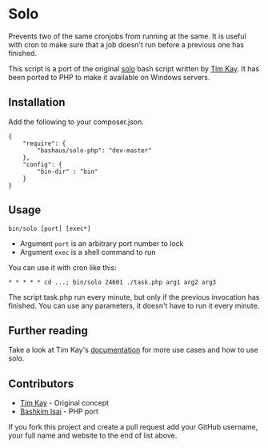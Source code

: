 # Solo

Prevents two of the same cronjobs from running at the same. It is useful with cron to make sure that a job doesn't run before a previous one has finished.

This script is a port of the original [solo](http://timkay.com/solo/) bash script written by [Tim Kay](http://timkay.com/). It has been ported to PHP to make it available on Windows servers.

## Installation

Add the following to your composer.json.

    {
        "require": {
            "bashaus/solo-php": "dev-master"
        },
        "config": {
            "bin-dir" : "bin"
        }
    }

## Usage

    bin/solo [port] [exec*]

- Argument `port` is an arbitrary port number to lock
- Argument `exec` is a shell command to run

You can use it with cron like this:

    * * * * * cd ...; bin/solo 24601 ./task.php arg1 arg2 arg3

The script task.php run every minute, but only if the previous invocation has finished. You can use any parameters, it doesn't have to run it every minute.

## Further reading

Take a look at Tim Kay's [documentation](http://timkay.com/solo/) for more use cases and how to use solo.

## Contributors

* [Tim Kay](http://www.timkay.com) - Original concept
* [Bashkim Isai](http://www.bashkim.com.au) - PHP port

If you fork this project and create a pull request add your GitHub username, your full name and website to the end of list above.

